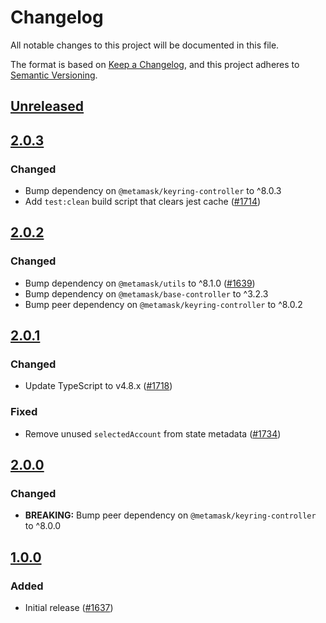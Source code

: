 # Changelog
All notable changes to this project will be documented in this file.

The format is based on [Keep a Changelog](https://keepachangelog.com/en/1.0.0/),
and this project adheres to [Semantic Versioning](https://semver.org/spec/v2.0.0.html).

## [Unreleased]

## [2.0.3]
### Changed
- Bump dependency on `@metamask/keyring-controller` to ^8.0.3
- Add `test:clean` build script that clears jest cache ([#1714](https://github.com/MetaMask/core/pull/1714))

## [2.0.2]
### Changed
- Bump dependency on `@metamask/utils` to ^8.1.0 ([#1639](https://github.com/MetaMask/core/pull/1639))
- Bump dependency on `@metamask/base-controller` to ^3.2.3
- Bump peer dependency on `@metamask/keyring-controller` to ^8.0.2

## [2.0.1]
### Changed
- Update TypeScript to v4.8.x ([#1718](https://github.com/MetaMask/core/pull/1718))

### Fixed
- Remove unused `selectedAccount` from state metadata ([#1734](https://github.com/MetaMask/core/pull/1734))

## [2.0.0]
### Changed
- **BREAKING:** Bump peer dependency on `@metamask/keyring-controller` to ^8.0.0

## [1.0.0]
### Added
- Initial release ([#1637](https://github.com/MetaMask/core/pull/1637))

[Unreleased]: https://github.com/MetaMask/core/compare/@metamask/accounts-controller@2.0.3...HEAD
[2.0.3]: https://github.com/MetaMask/core/compare/@metamask/accounts-controller@2.0.2...@metamask/accounts-controller@2.0.3
[2.0.2]: https://github.com/MetaMask/core/compare/@metamask/accounts-controller@2.0.1...@metamask/accounts-controller@2.0.2
[2.0.1]: https://github.com/MetaMask/core/compare/@metamask/accounts-controller@2.0.0...@metamask/accounts-controller@2.0.1
[2.0.0]: https://github.com/MetaMask/core/compare/@metamask/accounts-controller@1.0.0...@metamask/accounts-controller@2.0.0
[1.0.0]: https://github.com/MetaMask/core/releases/tag/@metamask/accounts-controller@1.0.0
